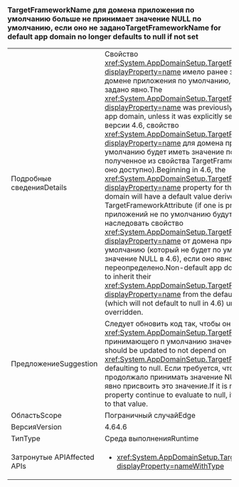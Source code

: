 ### <a name="targetframeworkname-for-default-app-domain-no-longer-defaults-to-null-if-not-set"></a><span data-ttu-id="dc60d-101">TargetFrameworkName для домена приложения по умолчанию больше не принимает значение NULL по умолчанию, если оно не задано</span><span class="sxs-lookup"><span data-stu-id="dc60d-101">TargetFrameworkName for default app domain no longer defaults to null if not set</span></span>

|   |   |
|---|---|
|<span data-ttu-id="dc60d-102">Подробные сведения</span><span class="sxs-lookup"><span data-stu-id="dc60d-102">Details</span></span>|<span data-ttu-id="dc60d-103">Свойство <xref:System.AppDomainSetup.TargetFrameworkName?displayProperty=name> имело ранее значение NULL в домене приложения по умолчанию, если оно не было задано явно.</span><span class="sxs-lookup"><span data-stu-id="dc60d-103">The <xref:System.AppDomainSetup.TargetFrameworkName?displayProperty=name> was previously null in the default app domain, unless it was explicitly set.</span></span> <span data-ttu-id="dc60d-104">Начиная с версии 4.6, свойство <xref:System.AppDomainSetup.TargetFrameworkName?displayProperty=name> для домена приложения по умолчанию будет иметь значение по умолчанию, полученное из свойства TargetFrameworkAttribute (если оно доступно).</span><span class="sxs-lookup"><span data-stu-id="dc60d-104">Beginning in 4.6, the <xref:System.AppDomainSetup.TargetFrameworkName?displayProperty=name> property for the default app domain will have a default value derived from the TargetFrameworkAttribute (if one is present).</span></span> <span data-ttu-id="dc60d-105">Домены приложений не по умолчанию будут по-прежнему наследовать свойство <xref:System.AppDomainSetup.TargetFrameworkName?displayProperty=name> от домена приложения по умолчанию (который не будет по умолчанию иметь значение NULL в 4.6), если оно явно не переопределено.</span><span class="sxs-lookup"><span data-stu-id="dc60d-105">Non-default app domains will continue to inherit their <xref:System.AppDomainSetup.TargetFrameworkName?displayProperty=name> from the default app domain (which will not default to null in 4.6) unless it is explicitly overridden.</span></span>|
|<span data-ttu-id="dc60d-106">Предложение</span><span class="sxs-lookup"><span data-stu-id="dc60d-106">Suggestion</span></span>|<span data-ttu-id="dc60d-107">Следует обновить код так, чтобы он не зависел от <xref:System.AppDomainSetup.TargetFrameworkName>, принимающего п умолчанию значение NULL.</span><span class="sxs-lookup"><span data-stu-id="dc60d-107">Code should be updated to not depend on <xref:System.AppDomainSetup.TargetFrameworkName> defaulting to null.</span></span> <span data-ttu-id="dc60d-108">Если требуется, чтобы свойство продолжало принимать значение NULL, ему можно явно присвоить это значение.</span><span class="sxs-lookup"><span data-stu-id="dc60d-108">If it is required that this property continue to evaluate to null, it can be explicitly set to that value.</span></span>|
|<span data-ttu-id="dc60d-109">Область</span><span class="sxs-lookup"><span data-stu-id="dc60d-109">Scope</span></span>|<span data-ttu-id="dc60d-110">Пограничный случай</span><span class="sxs-lookup"><span data-stu-id="dc60d-110">Edge</span></span>|
|<span data-ttu-id="dc60d-111">Версия</span><span class="sxs-lookup"><span data-stu-id="dc60d-111">Version</span></span>|<span data-ttu-id="dc60d-112">4.6</span><span class="sxs-lookup"><span data-stu-id="dc60d-112">4.6</span></span>|
|<span data-ttu-id="dc60d-113">Тип</span><span class="sxs-lookup"><span data-stu-id="dc60d-113">Type</span></span>|<span data-ttu-id="dc60d-114">Среда выполнения</span><span class="sxs-lookup"><span data-stu-id="dc60d-114">Runtime</span></span>|
|<span data-ttu-id="dc60d-115">Затронутые API</span><span class="sxs-lookup"><span data-stu-id="dc60d-115">Affected APIs</span></span>|<ul><li><xref:System.AppDomainSetup.TargetFrameworkName?displayProperty=nameWithType></li></ul>|

